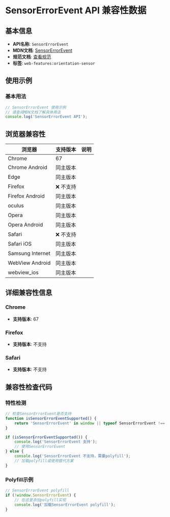 # SensorErrorEvent API 兼容性数据

## 基本信息

- **API名称**: `SensorErrorEvent`
- **MDN文档**: [SensorErrorEvent](https://developer.mozilla.org/docs/Web/API/SensorErrorEvent)
- **规范文档**: [查看规范](https://w3c.github.io/sensors/#the-sensor-error-event-interface)
- **标签**: `web-features:orientation-sensor`

## 使用示例

### 基本用法

```javascript
// SensorErrorEvent 使用示例
// 请查阅MDN文档了解具体用法
console.log('SensorErrorEvent API');
```

## 浏览器兼容性

| 浏览器 | 支持版本 | 说明 |
|--------|----------|------|
| Chrome | 67 |  |
| Chrome Android | 同主版本 |  |
| Edge | 同主版本 |  |
| Firefox | ❌ 不支持 |  |
| Firefox Android | 同主版本 |  |
| oculus | 同主版本 |  |
| Opera | 同主版本 |  |
| Opera Android | 同主版本 |  |
| Safari | ❌ 不支持 |  |
| Safari iOS | 同主版本 |  |
| Samsung Internet | 同主版本 |  |
| WebView Android | 同主版本 |  |
| webview_ios | 同主版本 |  |

## 详细兼容性信息

### Chrome

- **支持版本**: 67

### Firefox

- **支持版本**: 不支持

### Safari

- **支持版本**: 不支持

## 兼容性检查代码

### 特性检测

```javascript
// 检查SensorErrorEvent是否支持
function isSensorErrorEventSupported() {
    return 'SensorErrorEvent' in window || typeof SensorErrorEvent !== 'undefined';
}

if (isSensorErrorEventSupported()) {
    console.log('SensorErrorEvent 支持');
    // 使用SensorErrorEvent
} else {
    console.log('SensorErrorEvent 不支持，需要polyfill');
    // 加载polyfill或使用替代方案
}
```

### Polyfill示例

```javascript
// SensorErrorEvent polyfill
if (!window.SensorErrorEvent) {
    // 在这里添加polyfill实现
    console.log('加载SensorErrorEvent polyfill');
}
```

